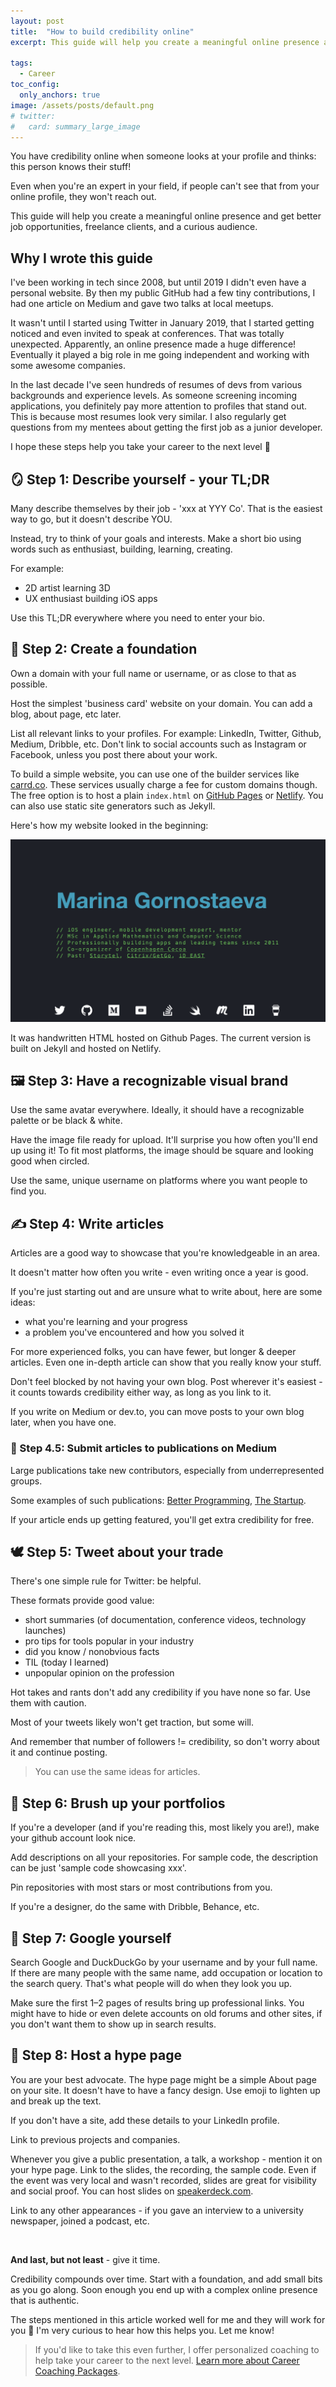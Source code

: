 ```yaml
---
layout: post
title:  "How to build credibility online"
excerpt: This guide will help you create a meaningful online presence and take your career to the next level 🚀

tags: 
  - Career 
toc_config:
  only_anchors: true
image: /assets/posts/default.png
# twitter: 
#   card: summary_large_image
---
```


You have credibility online when someone looks at your profile and thinks: 
this person knows their stuff!

Even when you're an expert in your field, if people can't see that from your online profile, they won't reach out.

This guide will help you create a meaningful online presence and get better job opportunities, freelance clients, and a curious audience.

## Why I wrote this guide

I've been working in tech since 2008, but until 2019 I didn't even have a personal website. 
By then my public GitHub had a few tiny contributions, I had one article on Medium and gave two talks at local meetups.

It wasn't until I started using Twitter in January 2019, that I started getting noticed and even invited to speak at conferences. That was totally unexpected. Apparently, an online presence made a huge difference! Eventually it played a big role in me going independent and working with some awesome companies.

In the last decade I've seen hundreds of resumes of devs from various backgrounds and experience levels. As someone screening incoming applications, you definitely pay more attention to profiles that stand out. This is because most resumes look very similar. I also regularly get questions from my mentees about getting the first job as a junior developer. 

I hope these steps help you take your career to the next level 🙌

## 🪞 Step 1: Describe yourself - your TL;DR

Many describe themselves by their job - 'xxx at YYY Co'. That is the easiest way to go, but it doesn't describe YOU.

Instead, try to think of your goals and interests. Make a short bio using words such as enthusiast, building, learning, creating.

For example:
- 2D artist learning 3D
- UX enthusiast building iOS apps

Use this TL;DR everywhere where you need to enter your bio.

## 🗿 Step 2: Create a foundation

Own a domain with your full name or username, or as close to that as possible.

Host the simplest 'business card' website on your domain. You can add a blog, about page, etc later.

List all relevant links to your profiles. For example: LinkedIn, Twitter, Github, Medium, Dribble, etc. 
Don't link to social accounts such as Instagram or Facebook, unless you post there about your work.

To build a simple website, you can use one of the builder services like [carrd.co](https://carrd.co). These services usually charge a fee for custom domains though. The free option is to host a plain `index.html` on [GitHub Pages](https://pages.github.com) or [Netlify](https://netlify.com). You can also use static site generators such as Jekyll.

Here's how my website looked in the beginning:

![First version of hybridcattt.com](/assets/posts/credibility/old_site.png)

It was handwritten HTML hosted on Github Pages. The current version is built on Jekyll and hosted on Netlify. 


## 🖼 Step 3: Have a recognizable visual brand

Use the same avatar everywhere. Ideally, it should have a recognizable palette or be black & white.

Have the image file ready for upload. It'll surprise you how often you'll end up using it! To fit most platforms, the image should be square and looking good when circled.

Use the same, unique username on platforms where you want people to find you.

## ✍️ Step 4: Write articles

Articles are a good way to showcase that you're knowledgeable in an area. 

It doesn't matter how often you write - even writing once a year is good.

If you're just starting out and are unsure what to write about, here are some ideas:
- what you're learning and your progress
- a problem you've encountered and how you solved it

For more experienced folks, you can have fewer, but longer & deeper articles. Even one in-depth article can show that you really know your stuff. 

Don't feel blocked by not having your own blog. Post wherever it's easiest - it counts towards credibility either way, as long as you link to it. 

If you write on Medium or dev.to, you can move posts to your own blog later, when you have one.

### 📝 Step 4.5: Submit articles to publications on Medium

Large publications take new contributors, especially from underrepresented groups.

Some examples of such publications: [Better Programming](https://betterprogramming.pub/write-for-us-5c4bcba59397), [The Startup](https://medium.com/swlh/start-it-up-submissions-3e8ed27bcd3e).

If your article ends up getting featured, you'll get extra credibility for free.

## 🕊 Step 5: Tweet about your trade

There's one simple rule for Twitter: be helpful.

These formats provide good value:
- short summaries (of documentation, conference videos, technology launches)
- pro tips for tools popular in your industry
- did you know / nonobvious facts
- TIL (today I learned)
- unpopular opinion on the profession

Hot takes and rants don't add any credibility if you have none so far. Use them with caution.

Most of your tweets likely won't get traction, but some will.

And remember that number of followers != credibility, so don't worry about it and continue posting.

> You can use the same ideas for articles.

## 🐙 Step 6: Brush up your portfolios

If you're a developer (and if you're reading this, most likely you are!), make your github account look nice.

Add descriptions on all your repositories. For sample code, the description can be just 'sample code showcasing xxx'.

Pin repositories with most stars or most contributions from you.

If you're a designer, do the same with Dribble, Behance, etc.

## 🔎 Step 7: Google yourself

Search Google and DuckDuckGo by your username and by your full name. If there are many people with the same name, add occupation or location to the search query. That's what people will do when they look you up.

Make sure the first 1–2 pages of results bring up professional links. You might have to hide or even delete accounts on old forums and other sites, if you don't want them to show up in search results.

## 🤩 Step 8: Host a hype page

You are your best advocate. The hype page might be a simple About page on your site. It doesn't have to have a fancy design. Use emoji to lighten up and break up the text.

If you don't have a site, add these details to your LinkedIn profile.

Link to previous projects and companies.

Whenever you give a public presentation, a talk, a workshop - mention it on your hype page. Link to the slides, the recording, the sample code. Even if the event was very local and wasn't recorded, slides are great for visibility and social proof. You can host slides on [speakerdeck.com](https://speakerdeck.com).

Link to any other appearances - if you gave an interview to a university newspaper, joined a podcast, etc.

<br> 

**And last, but not least** - give it time.

Credibility compounds over time. 
Start with a foundation, and add small bits as you go along. 
Soon enough you end up with a complex online presence that is authentic.

The steps mentioned in this article worked well for me and they will work for you 💪 I'm very curious to hear how this helps you. Let me know!

> If you'd like to take this even further, I offer personalized coaching to help take your career to the next level. [Learn more about Career Coaching Packages](/mentorship/#-career-coaching-package).